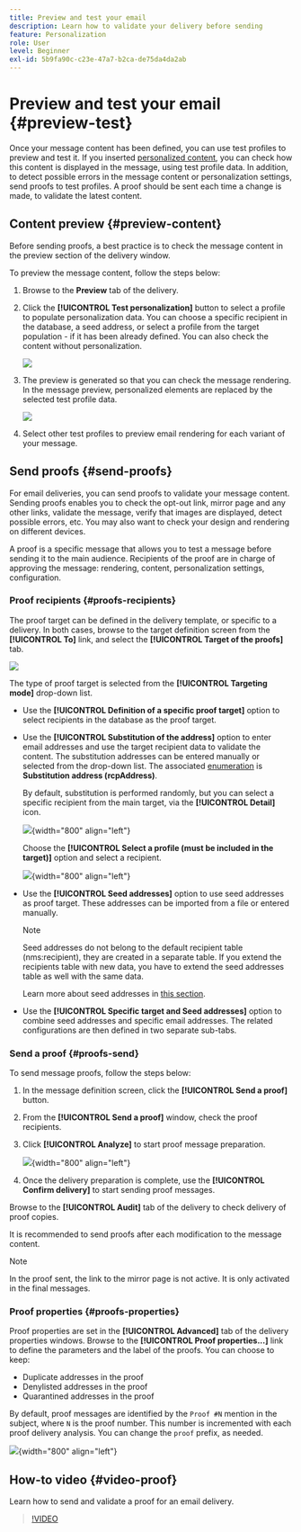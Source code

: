 ```yaml
---
title: Preview and test your email
description: Learn how to validate your delivery before sending
feature: Personalization
role: User
level: Beginner
exl-id: 5b9fa90c-c23e-47a7-b2ca-de75da4da2ab
---
```

# Preview and test your email {#preview-test}

Once your message content has been defined, you can use test profiles to preview and test it. If you inserted [personalized content](personalize.md), you can check how this content is displayed in the message, using test profile data. In addition, to detect possible errors in the message content or personalization settings, send proofs to test profiles. A proof should be sent each time a change is made, to validate the latest content. 

## Content preview {#preview-content}

Before sending proofs, a best practice is to check the message content in the preview section of the delivery window. 

To preview the message content, follow the steps below:

1. Browse to the **Preview** tab of the delivery.
1. Click the **[!UICONTROL Test personalization]** button to select a profile to populate personalization data. You can choose a specific recipient in the database, a seed address, or select a profile from the target population - if it has been already defined. You can also check the content without personalization.

    ![](assets/test-personalization.png)

1. The preview is generated so that you can check the message rendering. In the message preview, personalized elements are replaced by the selected test profile data.

    ![](assets/test-personalization-with-a-recipient.png)

1. Select other test profiles to preview email rendering for each variant of your message.

## Send proofs {#send-proofs}

For email deliveries, you can send proofs to validate your message content. Sending proofs enables you to check the opt-out link, mirror page and any other links, validate the message, verify that images are displayed, detect possible errors, etc. You may also want to check your design and rendering on different devices.

A proof is a specific message that allows you to test a message before sending it to the main audience. Recipients of the proof are in charge of approving the message: rendering, content, personalization settings, configuration.

### Proof recipients {#proofs-recipients}

The proof target can be defined in the delivery template, or specific to a delivery. In both cases, browse to the target definition screen from the **[!UICONTROL To]** link, and select the **[!UICONTROL Target of the proofs]** tab.

![](assets/target-of-proofs.png)

The type of proof target is selected from the **[!UICONTROL Targeting mode]** drop-down list.

* Use the **[!UICONTROL Definition of a specific proof target]** option to select recipients in the database as the proof target.
* Use the **[!UICONTROL Substitution of the address]** option to enter email addresses and use the target recipient data to validate the content. The substitution addresses can be entered manually or selected from the drop-down list. The associated [enumeration](../config/enumerations.md) is **Substitution address (rcpAddress)**.

    By default, substitution is performed randomly, but you can select a specific recipient from the main target, via the  **[!UICONTROL Detail]** icon. 

    ![](assets/target-of-proofs-substitution-details.png){width="800" align="left"}

    Choose the **[!UICONTROL Select a profile (must be included in the target)]** option and select a recipient.

    ![](assets/target-of-proofs-substitution.png){width="800" align="left"}


* Use the **[!UICONTROL Seed addresses]**  option to use seed addresses as proof target. These addresses can be imported from a file or entered manually.

    >[!NOTE]
    >
    >Seed addresses do not belong to the default recipient table (nms:recipient), they are created in a separate table. If you extend the recipients table with new data, you have to extend the seed addresses table as well with the same data. 
    
    Learn more about seed addresses in [this section](../audiences/test-profiles.md).

* Use the **[!UICONTROL Specific target and Seed addresses]** option to combine seed addresses and specific email addresses. The related configurations are then defined in two separate sub-tabs.

### Send a proof {#proofs-send}

To send message proofs, follow the steps below:

1. In the message definition screen, click the **[!UICONTROL Send a proof]** button.
1. From the **[!UICONTROL Send a proof]** window, check the proof recipients.
1. Click **[!UICONTROL Analyze]** to start proof message preparation.

    ![](assets/send-proof-analyze.png){width="800" align="left"}

1. Once the delivery preparation is complete, use the **[!UICONTROL Confirm delivery]** to start sending proof messages.

Browse to the **[!UICONTROL Audit]** tab of the delivery to check delivery of proof copies.

It is recommended to send proofs after each modification to the message content.

>[!NOTE]
>
>In the proof sent, the link to the mirror page is not active. It is only activated in the final messages.

### Proof properties {#proofs-properties}

Proof properties are set in the **[!UICONTROL Advanced]** tab of the delivery properties windows. Browse to the **[!UICONTROL Proof properties...]** link to define the parameters and the label of the proofs. You can choose to keep:

* Duplicate addresses in the proof
* Denylisted addresses in the proof
* Quarantined addresses in the proof

By default, proof messages are identified by the `Proof #N` mention in the subject, where `N` is the proof number. This number is incremented with each proof delivery analysis. You can change the `proof` prefix, as needed.

![](assets/proof-parameters.png){width="800" align="left"}


## How-to video {#video-proof}

Learn how to send and validate a proof for an email delivery.

>[!VIDEO](https://video.tv.adobe.com/v/333404)
